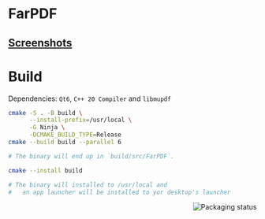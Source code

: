 # FarPDF

## [Screenshots](https://gitlab.com/slbtty/far2/-/wikis/screenshots)

# Build

Dependencies: `Qt6`, `C++ 20 Compiler` and `libmupdf`

```bash
cmake -S . -B build \
      --install-prefix=/usr/local \
      -G Ninja \
      -DCMAKE_BUILD_TYPE=Release
cmake --build build --parallel 6

# The binary will end up in `build/src/FarPDF`.

cmake --install build

# The binary will installed to /usr/local and
#   an app launcher will be installed to yor desktop's launcher
```

<a href="https://repology.org/project/farpdf/versions">
    <img src="https://repology.org/badge/vertical-allrepos/farpdf.svg" alt="Packaging status" align="right">
</a>
